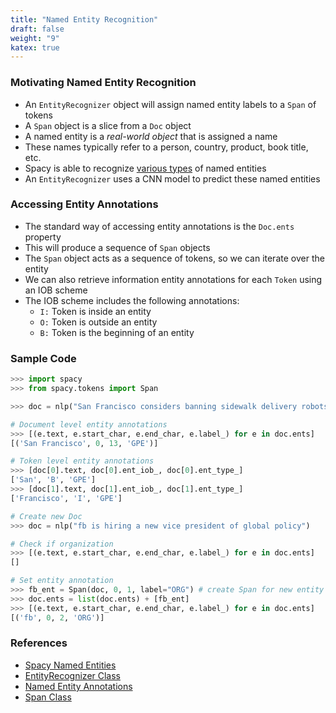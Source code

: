 ```yaml
---
title: "Named Entity Recognition"
draft: false
weight: "9"
katex: true
---
```


### Motivating Named Entity Recognition
- An `EntityRecognizer` object will assign named entity labels to a `Span` of tokens
- A `Span` object is a slice from a `Doc` object
- A named entity is a *real-world object* that is assigned a name
- These names typically refer to a person, country, product, book title, etc.
- Spacy is able to recognize [various types](https://spacy.io/api/annotation#named-entities) of named entities
- An `EntityRecognizer` uses a CNN model to predict these named entities 

### Accessing Entity Annotations
- The standard way of accessing entity annotations is the `Doc.ents` property
- This will produce a sequence of `Span` objects
- The `Span` object acts as a sequence of tokens, so we can iterate over the entity
- We can also retrieve information entity annotations for each `Token` using an IOB scheme
- The IOB scheme includes the following annotations:
	- `I:` Token is inside an entity
	- `O:` Token is outside an entity
	- `B:` Token is the beginning of an entity

### Sample Code

```python
>>> import spacy
>>> from spacy.tokens import Span

>>> doc = nlp("San Francisco considers banning sidewalk delivery robots")

# Document level entity annotations
>>> [(e.text, e.start_char, e.end_char, e.label_) for e in doc.ents]
[('San Francisco', 0, 13, 'GPE')]

# Token level entity annotations
>>> [doc[0].text, doc[0].ent_iob_, doc[0].ent_type_]
['San', 'B', 'GPE']
>>> [doc[1].text, doc[1].ent_iob_, doc[1].ent_type_]
['Francisco', 'I', 'GPE']

# Create new Doc
>>> doc = nlp("fb is hiring a new vice president of global policy")

# Check if organization
>>> [(e.text, e.start_char, e.end_char, e.label_) for e in doc.ents]
[]

# Set entity annotation
>>> fb_ent = Span(doc, 0, 1, label="ORG") # create Span for new entity
>>> doc.ents = list(doc.ents) + [fb_ent]
>>> [(e.text, e.start_char, e.end_char, e.label_) for e in doc.ents]
[('fb', 0, 2, 'ORG')]
```

### References
- [Spacy Named Entities](https://spacy.io/usage/linguistic-features#named-entities)
- [EntityRecognizer Class](https://spacy.io/api/entityrecognizer)
- [Named Entity Annotations](https://spacy.io/api/annotation#named-entities)
- [Span Class](https://spacy.io/api/span)

